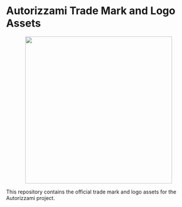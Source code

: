 # Autorizzami Trade Mark and Logo Assets

<p align="center">
  <img src="https://raw.githubusercontent.com/autorizzami/autorizzami-assets/69ab798e9626f90cc74ae1184b57f193adf3e99c/blue-txt/1line.svg" class="center" width="400px" height="auto"/>
</p>

This repository contains the official trade mark and logo assets for the Autorizzami project.
